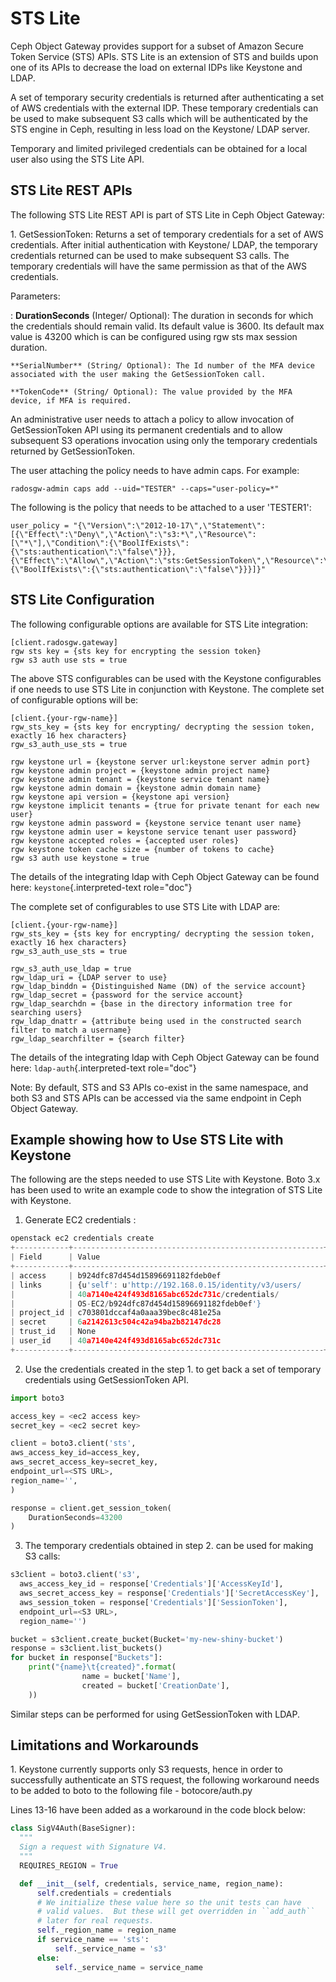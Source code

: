 # STS Lite

Ceph Object Gateway provides support for a subset of Amazon Secure Token
Service (STS) APIs. STS Lite is an extension of STS and builds upon one
of its APIs to decrease the load on external IDPs like Keystone and
LDAP.

A set of temporary security credentials is returned after authenticating
a set of AWS credentials with the external IDP. These temporary
credentials can be used to make subsequent S3 calls which will be
authenticated by the STS engine in Ceph, resulting in less load on the
Keystone/ LDAP server.

Temporary and limited privileged credentials can be obtained for a local
user also using the STS Lite API.

## STS Lite REST APIs

The following STS Lite REST API is part of STS Lite in Ceph Object
Gateway:

1\. GetSessionToken: Returns a set of temporary credentials for a set of
AWS credentials. After initial authentication with Keystone/ LDAP, the
temporary credentials returned can be used to make subsequent S3 calls.
The temporary credentials will have the same permission as that of the
AWS credentials.

Parameters:

:   **DurationSeconds** (Integer/ Optional): The duration in seconds for
    which the credentials should remain valid. Its default value
    is 3600. Its default max value is 43200 which is can be configured
    using rgw sts max session duration.

    **SerialNumber** (String/ Optional): The Id number of the MFA device
    associated with the user making the GetSessionToken call.

    **TokenCode** (String/ Optional): The value provided by the MFA
    device, if MFA is required.

An administrative user needs to attach a policy to allow invocation of
GetSessionToken API using its permanent credentials and to allow
subsequent S3 operations invocation using only the temporary credentials
returned by GetSessionToken.

The user attaching the policy needs to have admin caps. For example:

    radosgw-admin caps add --uid="TESTER" --caps="user-policy=*"

The following is the policy that needs to be attached to a user
\'TESTER1\':

    user_policy = "{\"Version\":\"2012-10-17\",\"Statement\":[{\"Effect\":\"Deny\",\"Action\":\"s3:*\",\"Resource\":[\"*\"],\"Condition\":{\"BoolIfExists\":{\"sts:authentication\":\"false\"}}},{\"Effect\":\"Allow\",\"Action\":\"sts:GetSessionToken\",\"Resource\":\"*\",\"Condition\":{\"BoolIfExists\":{\"sts:authentication\":\"false\"}}}]}"

## STS Lite Configuration

The following configurable options are available for STS Lite
integration:

    [client.radosgw.gateway]
    rgw sts key = {sts key for encrypting the session token}
    rgw s3 auth use sts = true

The above STS configurables can be used with the Keystone configurables
if one needs to use STS Lite in conjunction with Keystone. The complete
set of configurable options will be:

    [client.{your-rgw-name}]
    rgw_sts_key = {sts key for encrypting/ decrypting the session token, exactly 16 hex characters}
    rgw_s3_auth_use_sts = true

    rgw keystone url = {keystone server url:keystone server admin port}
    rgw keystone admin project = {keystone admin project name}
    rgw keystone admin tenant = {keystone service tenant name}
    rgw keystone admin domain = {keystone admin domain name}
    rgw keystone api version = {keystone api version}
    rgw keystone implicit tenants = {true for private tenant for each new user}
    rgw keystone admin password = {keystone service tenant user name}
    rgw keystone admin user = keystone service tenant user password}
    rgw keystone accepted roles = {accepted user roles}
    rgw keystone token cache size = {number of tokens to cache}
    rgw s3 auth use keystone = true

The details of the integrating ldap with Ceph Object Gateway can be
found here: `keystone`{.interpreted-text role="doc"}

The complete set of configurables to use STS Lite with LDAP are:

    [client.{your-rgw-name}]
    rgw_sts_key = {sts key for encrypting/ decrypting the session token, exactly 16 hex characters}
    rgw_s3_auth_use_sts = true

    rgw_s3_auth_use_ldap = true
    rgw_ldap_uri = {LDAP server to use}
    rgw_ldap_binddn = {Distinguished Name (DN) of the service account}
    rgw_ldap_secret = {password for the service account}
    rgw_ldap_searchdn = {base in the directory information tree for searching users}
    rgw_ldap_dnattr = {attribute being used in the constructed search filter to match a username}
    rgw_ldap_searchfilter = {search filter}

The details of the integrating ldap with Ceph Object Gateway can be
found here: `ldap-auth`{.interpreted-text role="doc"}

Note: By default, STS and S3 APIs co-exist in the same namespace, and
both S3 and STS APIs can be accessed via the same endpoint in Ceph
Object Gateway.

## Example showing how to Use STS Lite with Keystone

The following are the steps needed to use STS Lite with Keystone. Boto
3.x has been used to write an example code to show the integration of
STS Lite with Keystone.

1.  Generate EC2 credentials :

``` javascript
openstack ec2 credentials create
+------------+--------------------------------------------------------+
| Field      | Value                                                  |
+------------+--------------------------------------------------------+
| access     | b924dfc87d454d15896691182fdeb0ef                       |
| links      | {u'self': u'http://192.168.0.15/identity/v3/users/     |
|            | 40a7140e424f493d8165abc652dc731c/credentials/          |
|            | OS-EC2/b924dfc87d454d15896691182fdeb0ef'}              |
| project_id | c703801dccaf4a0aaa39bec8c481e25a                       |
| secret     | 6a2142613c504c42a94ba2b82147dc28                       |
| trust_id   | None                                                   |
| user_id    | 40a7140e424f493d8165abc652dc731c                       |
+------------+--------------------------------------------------------+
```

2.  Use the credentials created in the step 1. to get back a set of
    temporary credentials using GetSessionToken API.

``` python
import boto3

access_key = <ec2 access key>
secret_key = <ec2 secret key>

client = boto3.client('sts',
aws_access_key_id=access_key,
aws_secret_access_key=secret_key,
endpoint_url=<STS URL>,
region_name='',
)

response = client.get_session_token(
    DurationSeconds=43200
)
```

3.  The temporary credentials obtained in step 2. can be used for making
    S3 calls:

``` python
s3client = boto3.client('s3',
  aws_access_key_id = response['Credentials']['AccessKeyId'],
  aws_secret_access_key = response['Credentials']['SecretAccessKey'],
  aws_session_token = response['Credentials']['SessionToken'],
  endpoint_url=<S3 URL>,
  region_name='')

bucket = s3client.create_bucket(Bucket='my-new-shiny-bucket')
response = s3client.list_buckets()
for bucket in response["Buckets"]:
    print("{name}\t{created}".format(
                name = bucket['Name'],
                created = bucket['CreationDate'],
    ))
```

Similar steps can be performed for using GetSessionToken with LDAP.

## Limitations and Workarounds

1\. Keystone currently supports only S3 requests, hence in order to
successfully authenticate an STS request, the following workaround needs
to be added to boto to the following file - botocore/auth.py

Lines 13-16 have been added as a workaround in the code block below:

``` python
class SigV4Auth(BaseSigner):
  """
  Sign a request with Signature V4.
  """
  REQUIRES_REGION = True

  def __init__(self, credentials, service_name, region_name):
      self.credentials = credentials
      # We initialize these value here so the unit tests can have
      # valid values.  But these will get overridden in ``add_auth``
      # later for real requests.
      self._region_name = region_name
      if service_name == 'sts':
          self._service_name = 's3'
      else:
          self._service_name = service_name
```

